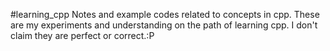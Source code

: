 #learning_cpp
Notes and example codes related to concepts in cpp.
These are my experiments and understanding on the path of learning cpp.
I don't claim they are perfect or correct.:P
